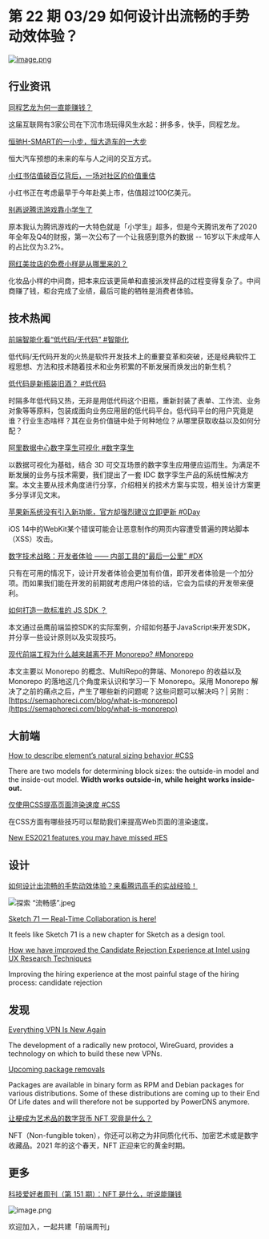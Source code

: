 # 第 22 期 03/29 如何设计出流畅的手势动效体验？
[![image.png](https://cdn.nlark.com/yuque/0/2021/png/85771/1616942804066-52cf13c6-bef0-4b57-a13b-6320f26d84db.png#align=left&display=inline&height=375&margin=%5Bobject%20Object%5D&name=image.png&originHeight=500&originWidth=750&size=1254905&status=done&style=none&width=563)](https://onlineonly.christies.com/s/beeple-first-5000-days/beeple-b-1981-1/112924)

## 行业资讯
[同程艺龙为何一直能赚钱？](https://mp.weixin.qq.com/s/JRPxQO0DmCKUvctGikQGxA)

这届互联网有3家公司在下沉市场玩得风生水起：拼多多，快手，同程艺龙。

[恒驰H-SMART的一小步，恒大造车的一大步](https://mp.weixin.qq.com/s/sn4aFQKcQb-S5flMVI1UXA)

恒大汽车预想的未来的车与人之间的交互方式。

[小红书估值破百亿背后，一场对社区的价值重估](https://mp.weixin.qq.com/s/-a4jvbKHddh9OT1m1rk0Uw)

小红书正在考虑最早于今年赴美上市，估值超过100亿美元。

[别再说腾讯游戏靠小学生了](https://mp.weixin.qq.com/s/s1_01ejV9Qaq2kAlQwj5RA)

原本我认为腾讯游戏的一大特色就是「小学生」超多，但是今天腾讯发布了2020年全年及Q4的财报，第一次公布了一个让我感到意外的数据 -- 16岁以下未成年人的占比仅为3.2%。

[网红美妆店的免费小样是从哪里来的？](https://mp.weixin.qq.com/s/Tat0fUwrCzf0u_RTtbtUdA)

化妆品小样的中间商，把本来应该更简单和直接派发样品的过程变得复杂了。中间商赚了钱，柜台完成了业绩，最后可能的牺牲是消费者体验。

## 技术热闻
[前端智能化看“低代码/无代码” #智能化](https://mp.weixin.qq.com/s/p6vnrlM7OPDyu-dWzf94kA)

低代码/无代码开发的火热是软件开发技术上的重要变革和突破，还是经典软件工程思想、方法和技术随着技术和业务积累的不断发展而焕发出的新生机？

[低代码是新瓶装旧酒？ #低代码](https://mp.weixin.qq.com/s/Zb2A620mL5ondErUy7ckRg)

时隔多年低代码又热，无非是用低代码这个旧瓶，重新封装了表单、工作流、业务对象等等原料，包装成面向业务应用层的低代码平台。低代码平台的用户究竟是谁？行业生态啥样？其在业务价值链中处于何种地位？从哪里获取收益以及如何分配？

[阿里数据中心数字孪生可视化 #数字孪生](https://mp.weixin.qq.com/s/HcFkfSomxftjBDwI2cLBwA)

以数据可视化为基础，结合 3D 可交互场景的数字孪生应用便应运而生。为满足不断发展的业务与技术需要，我们提出了一套 IDC 数字孪生产品的系统性解决方案。本文主要从技术角度进行分享，介绍相关的技术方案与实现，相关设计方案更多分享详见文末。

[苹果新系统没有引入新功能，官方却强烈建议立即更新 #0Day](https://mp.weixin.qq.com/s/c4TJFTSNFF5jpFkgQi-2yQ)

iOS 14中的WebKit某个错误可能会让恶意制作的网页内容遭受普遍的跨站脚本（XSS）攻击。

[数字技术战略：开发者体验 —— 内部工具的“最后一公里” #DX](https://mp.weixin.qq.com/s/iwba1flyVpFYryu79-Id0g)

只有在可用的情况下，设计开发者体验会更加有价值，即开发者体验是一个加分项。而如果我们能在开发的前期就考虑用户体验的话，它会为后续的开发带来便利。

[如何打造一款标准的 JS SDK ？](https://mp.weixin.qq.com/s/rXBYJ6Rt8jKpQ5OBQwjukA)

本文通过岳鹰前端监控SDK的实际案例，介绍如何基于JavaScript来开发SDK，并分享一些设计原则以及实现技巧。

[现代前端工程为什么越来越离不开 Monorepo? #Monorepo](https://mp.weixin.qq.com/s/94gODfrTUFYxxnQUXATJaA)

本文主要以 Monorepo 的概念、MultiRepo的弊端、Monorepo 的收益以及Monorepo 的落地这几个角度来认识和学习一下 Monorepo。采用 Monorepo 解决了之前的痛点之后，产生了哪些新的问题呢？这些问题可以解决吗？| 另附：[https://semaphoreci.com/blog/what-is-monorepo](https://semaphoreci.com/blog/what-is-monorepo)

## 大前端
[How to describe element’s natural sizing behavior #CSS](https://css-tricks.com/how-to-describe-elements-natural-sizing-behavior/)

There are two models for determining block sizes: the outside-in model and the inside-out model. **Width works outside-in, while height works inside-out.**

[仅使用CSS提高页面渲染速度 #CSS](https://mp.weixin.qq.com/s/szKFQ-jCvxKwXsCg4oEPZg)

在CSS方面有哪些技巧可以帮助我们来提高Web页面的渲染速度。

[New ES2021 features you may have missed #ES](https://blog.logrocket.com/new-es2021-features-you-may-have-missed/)


## 设计
[如何设计出流畅的手势动效体验？来看腾讯高手的实战经验！](https://www.uisdc.com/gesture-effect-experience)

![探索 “流畅感”.jpeg](https://cdn.nlark.com/yuque/0/2021/jpeg/85771/1616943805112-ba9faa3b-370e-4c56-ba28-ca1993615d3b.jpeg#align=left&display=inline&height=270&margin=%5Bobject%20Object%5D&name=%E6%8E%A2%E7%B4%A2%20%E2%80%9C%E6%B5%81%E7%95%85%E6%84%9F%E2%80%9D.jpeg&originHeight=1080&originWidth=1920&size=232123&status=done&style=none&width=480)

[Sketch 71 — Real-Time Collaboration is here!](https://medium.com/sketch-app-sources/sketch-71-real-time-collaboration-is-here-a8aef671f588)

It feels like Sketch 71 is a new chapter for Sketch as a design tool.

[How we have improved the Candidate Rejection Experience at Intel using UX Research Techniques](https://uxmag.com/articles/how-we-have-improved-the-candidate-rejection-experience-at-intel-using-ux-research)

Improving the hiring experience at the most painful stage of the hiring process: candidate rejection

## 发现
[Everything VPN Is New Again](https://cacm.acm.org/magazines/2021/4/251363-everything-vpn-is-new-again/fulltext)

The development of a radically new protocol, WireGuard, provides a technology on which to build these new VPNs.

[Upcoming package removals](https://blog.powerdns.com/2021/03/26/upcoming-package-removals/)

Packages are available in binary form as RPM and Debian packages for various distributions. Some of these distributions are coming up to their End Of Life dates and will therefore not be supported by PowerDNS anymore.

[让梗成为艺术品的数字货币 NFT 究竟是什么？](https://sspai.com/post/65692)

NFT（Non-fungible token），你还可以称之为非同质化代币、加密艺术或是数字收藏品。2021 年的这个春天，NFT 正迎来它的黄金时期。

## 更多
[科技爱好者周刊（第 151 期）：NFT 是什么，听说能赚钱](http://www.ruanyifeng.com/blog/2021/03/weekly-issue-151.html)

![image.png](https://cdn.nlark.com/yuque/0/2020/png/85771/1605930034828-7fc81343-651f-4a15-8465-eebe5a23cf61.png#align=left&display=inline&height=31&margin=%5Bobject%20Object%5D&name=image.png&originHeight=90&originWidth=2186&size=14325&status=done&style=none&width=746)


欢迎加入，一起共建「前端周刊」
